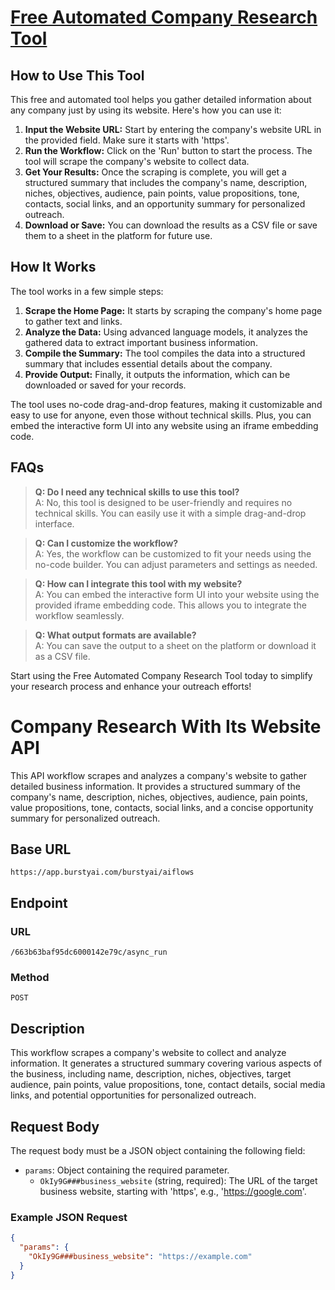# [Free Automated Company Research Tool](https://burstyai.com)

## How to Use This Tool

This free and automated tool helps you gather detailed information about any company just by using its website. Here's how you can use it:

1. **Input the Website URL:** Start by entering the company's website URL in the provided field. Make sure it starts with 'https'.
2. **Run the Workflow:** Click on the 'Run' button to start the process. The tool will scrape the company's website to collect data.
3. **Get Your Results:** Once the scraping is complete, you will get a structured summary that includes the company's name, description, niches, objectives, audience, pain points, value propositions, tone, contacts, social links, and an opportunity summary for personalized outreach.
4. **Download or Save:** You can download the results as a CSV file or save them to a sheet in the platform for future use.

## How It Works

The tool works in a few simple steps:

1. **Scrape the Home Page:** It starts by scraping the company's home page to gather text and links.
2. **Analyze the Data:** Using advanced language models, it analyzes the gathered data to extract important business information.
3. **Compile the Summary:** The tool compiles the data into a structured summary that includes essential details about the company.
4. **Provide Output:** Finally, it outputs the information, which can be downloaded or saved for your records.

The tool uses no-code drag-and-drop features, making it customizable and easy to use for anyone, even those without technical skills. Plus, you can embed the interactive form UI into any website using an iframe embedding code.

## FAQs

> **Q: Do I need any technical skills to use this tool?**    
> A: No, this tool is designed to be user-friendly and requires no technical skills. You can easily use it with a simple drag-and-drop interface.

> **Q: Can I customize the workflow?**    
> A: Yes, the workflow can be customized to fit your needs using the no-code builder. You can adjust parameters and settings as needed.

> **Q: How can I integrate this tool with my website?**    
> A: You can embed the interactive form UI into your website using the provided iframe embedding code. This allows you to integrate the workflow seamlessly.

> **Q: What output formats are available?**    
> A: You can save the output to a sheet on the platform or download it as a CSV file.

Start using the Free Automated Company Research Tool today to simplify your research process and enhance your outreach efforts!

# Company Research With Its Website API

This API workflow scrapes and analyzes a company's website to gather detailed business information. It provides a structured summary of the company's name, description, niches, objectives, audience, pain points, value propositions, tone, contacts, social links, and a concise opportunity summary for personalized outreach.

## Base URL

`https://app.burstyai.com/burstyai/aiflows`

## Endpoint

### URL
`/663b63baf95dc6000142e79c/async_run`

### Method
`POST`

## Description

This workflow scrapes a company's website to collect and analyze information. It generates a structured summary covering various aspects of the business, including name, description, niches, objectives, target audience, pain points, value propositions, tone, contact details, social media links, and potential opportunities for personalized outreach.

## Request Body

The request body must be a JSON object containing the following field:

- `params`: Object containing the required parameter.
  - `OkIy9G###business_website` (string, required): The URL of the target business website, starting with 'https', e.g., 'https://google.com'.

### Example JSON Request

```json
{
  "params": {
    "OkIy9G###business_website": "https://example.com"
  }
}
